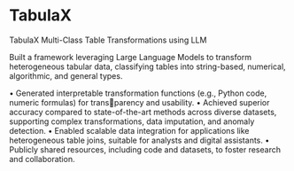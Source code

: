 # TabulaX
TabulaX Multi-Class Table Transformations using LLM

Built a framework leveraging Large Language Models to transform heterogeneous tabular data, 
classifying tables into string-based, numerical, algorithmic, and general types.

• Generated interpretable transformation functions (e.g., Python code, numeric formulas) for trans￾parency and usability.
• Achieved superior accuracy compared to state-of-the-art methods across diverse datasets, supporting 
complex transformations, data imputation, and anomaly detection.
• Enabled scalable data integration for applications like heterogeneous table joins, suitable for analysts 
and digital assistants.
• Publicly shared resources, including code and datasets, to foster research and collaboration.
